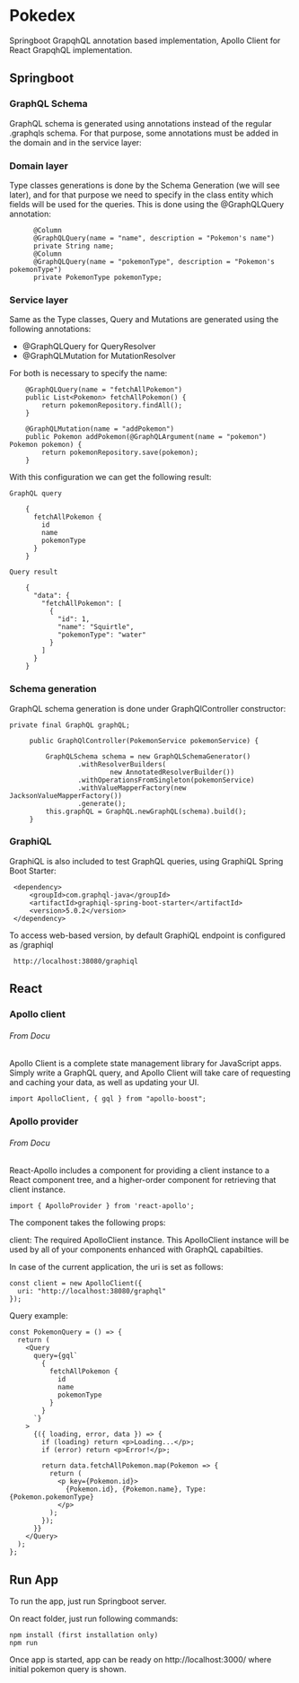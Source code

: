 # Pokedex

Springboot GrapqhQL annotation based implementation, Apollo Client for React GrapqhQL implementation.

## Springboot

### GraphQL Schema
GraphQL schema is generated using annotations instead of the regular .graphqls schema. For that purpose, some annotations must be added in the domain and in the service layer:

### Domain layer
Type classes generations is done by the Schema Generation (we will see later), and for that purpose we need to specify in the class entity which fields will be used for the queries. This is done using the @GraphQLQuery annotation:


```
      @Column
      @GraphQLQuery(name = "name", description = "Pokemon's name")
      private String name;
      @Column
      @GraphQLQuery(name = "pokemonType", description = "Pokemon's pokemonType")
      private PokemonType pokemonType;
```
    
### Service layer
Same as the Type classes, Query and Mutations are generated using the following annotations:

  -  @GraphQLQuery for QueryResolver
  -  @GraphQLMutation for MutationResolver
  
For both is necessary to specify the name:

```
    @GraphQLQuery(name = "fetchAllPokemon")
    public List<Pokemon> fetchAllPokemon() {
        return pokemonRepository.findAll();
    }

    @GraphQLMutation(name = "addPokemon")
    public Pokemon addPokemon(@GraphQLArgument(name = "pokemon") Pokemon pokemon) {
        return pokemonRepository.save(pokemon);
    }
```

With this configuration we can get the following result:


```
GraphQL query

    {
      fetchAllPokemon {
        id
        name
        pokemonType
      }
    }
```

```
Query result

    {
      "data": {
        "fetchAllPokemon": [
          {
            "id": 1,
            "name": "Squirtle",
            "pokemonType": "water"
          }
        ]
      }
    }
```
### Schema generation
 GraphQL schema generation is done under GraphQlController constructor:
 
 ```
 private final GraphQL graphQL;
  
      public GraphQlController(PokemonService pokemonService) {
  
          GraphQLSchema schema = new GraphQLSchemaGenerator()
                  .withResolverBuilders(
                          new AnnotatedResolverBuilder())
                  .withOperationsFromSingleton(pokemonService)
                  .withValueMapperFactory(new JacksonValueMapperFactory())
                  .generate();
          this.graphQL = GraphQL.newGraphQL(schema).build();
      }
 ```

### GraphiQL

GraphiQL is also included to test GraphQL queries, using GraphiQL Spring Boot Starter:

```
 <dependency>
     <groupId>com.graphql-java</groupId>
     <artifactId>graphiql-spring-boot-starter</artifactId>
     <version>5.0.2</version>
 </dependency>
 ```

To access web-based version, by default GraphiQL endpoint is configured as /graphiql

```
 http://localhost:38080/graphiql
 ```

## React
### Apollo client
###### From Docu
Apollo Client is a complete state management library for JavaScript apps. Simply write a GraphQL query, and Apollo Client will take care of requesting and caching your data, as well as updating your UI.
```
import ApolloClient, { gql } from "apollo-boost";
```

### Apollo provider
###### From Docu
React-Apollo includes a component for providing a client instance to a React component tree, and a higher-order component for retrieving that client instance.

```
import { ApolloProvider } from 'react-apollo';
```

The <ApolloProvider/> component takes the following props:

client: The required ApolloClient instance. This ApolloClient instance will be used by all of your components enhanced with GraphQL capabilties.

In case of the current application, the uri is set as follows:
```
const client = new ApolloClient({
  uri: "http://localhost:38080/graphql"
});
```

Query example:
```
const PokemonQuery = () => {
  return (
    <Query
      query={gql`
        {
          fetchAllPokemon {
            id
            name
            pokemonType
          }
        }
      `}
    >
      {({ loading, error, data }) => {
        if (loading) return <p>Loading...</p>;
        if (error) return <p>Error!</p>;

        return data.fetchAllPokemon.map(Pokemon => {
          return (
            <p key={Pokemon.id}>
              {Pokemon.id}, {Pokemon.name}, Type: {Pokemon.pokemonType}
            </p>
          );
        });
      }}
    </Query>
  );
};

```

## Run App

To run the app, just run Springboot server.

On react folder, just run following commands:

```
npm install (first installation only)
npm run
```

Once app is started, app can be ready on http://localhost:3000/ where initial pokemon query is shown.